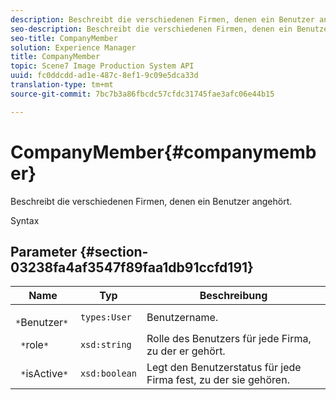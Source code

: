 ```yaml
---
description: Beschreibt die verschiedenen Firmen, denen ein Benutzer angehört.
seo-description: Beschreibt die verschiedenen Firmen, denen ein Benutzer angehört.
seo-title: CompanyMember
solution: Experience Manager
title: CompanyMember
topic: Scene7 Image Production System API
uuid: fc0ddcdd-ad1e-487c-8ef1-9c09e5dca33d
translation-type: tm+mt
source-git-commit: 7bc7b3a86fbcdc57cfdc31745fae3afc06e44b15

---
```



# CompanyMember{#companymember}

Beschreibt die verschiedenen Firmen, denen ein Benutzer angehört.

Syntax

## Parameter {#section-03238fa4af3547f89faa1db91ccfd191}

| Name | Typ | Beschreibung |
|---|---|---|
| ` *`Benutzer`*` | `types:User` | Benutzername. |
| ` *`role`*` | `xsd:string` | Rolle des Benutzers für jede Firma, zu der er gehört. |
| ` *`isActive`*` | `xsd:boolean` | Legt den Benutzerstatus für jede Firma fest, zu der sie gehören. |


